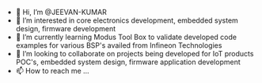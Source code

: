 - 👋 Hi, I’m @JEEVAN-KUMAR
- 👀 I’m interested in core electronics development, embedded system design, firmware development
- 🌱 I’m currently learning Modus Tool Box to validate developed code examples for various BSP's availed from Infineon Technologies
- 💞️ I’m looking to collaborate on projects being developed for IoT products POC's, embedded system design, firmware application development
- 📫 How to reach me ...

<!---
JEEVAN-KUMAR/JEEVAN-KUMAR is a geeky embedded engineer specially works on IoT based firmware applications and is in a process
to add more repositories of worked projects giving a basic idea of embedded programming.


(this file) appears on your GitHub profile.
You can click the Preview link to take a look at your changes.
--->
